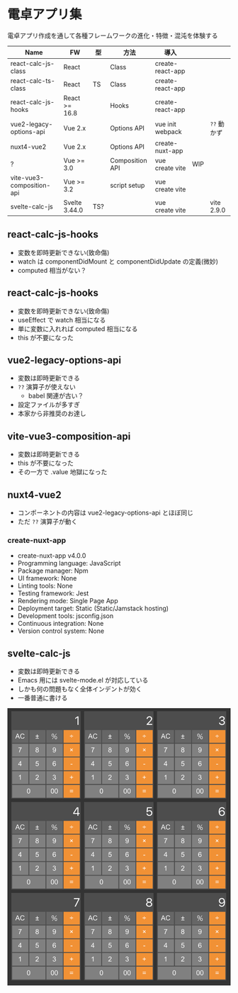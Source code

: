 # 電卓アプリ集

電卓アプリ作成を通して各種フレームワークの進化・特徴・混沌を体験する

| Name                      | FW            | 型  | 方法            | 導入             |     |             |
|---------------------------|---------------|-----|-----------------|------------------|-----|-------------|
| react-calc-js-class       | React         |     | Class           | create-react-app |     |             |
| react-calc-ts-class       | React         | TS  | Class           | create-react-app |     |             |
| react-calc-js-hooks       | React >= 16.8 |     | Hooks           | create-react-app |     |             |
| vue2-legacy-options-api   | Vue 2.x       |     | Options API     | vue init webpack |     | `??` 動かず |
| nuxt4-vue2                | Vue 2.x       |     | Options API     | create-nuxt-app  |     |             |
| ?                         | Vue >= 3.0    |     | Composition API | vue create vite  | WIP |             |
| vite-vue3-composition-api | Vue >= 3.2    |     | script setup    | vue create vite  |     |             |
| svelte-calc-js            | Svelte 3.44.0 | TS? |                 | vue create vite  |     | vite 2.9.0  |

## react-calc-js-hooks

- 変数を即時更新できない(致命傷)
- watch は componentDidMount と componentDidUpdate の定義(微妙)
- computed 相当がない？

## react-calc-js-hooks

- 変数を即時更新できない(致命傷)
- useEffect で watch 相当になる
- 単に変数に入れれば computed 相当になる
- this が不要になった

## vue2-legacy-options-api

- 変数は即時更新できる
- `??` 演算子が使えない
  - babel 関連が古い？
- 設定ファイルが多すぎ
- 本家から非推奨のお達し

## vite-vue3-composition-api

- 変数は即時更新できる
- this が不要になった
- その一方で .value 地獄になった

## nuxt4-vue2

- コンポーネントの内容は vue2-legacy-options-api とほぼ同じ
- ただ `??` 演算子が動く

### create-nuxt-app

- create-nuxt-app v4.0.0
- Programming language: JavaScript
- Package manager: Npm
- UI framework: None
- Linting tools: None
- Testing framework: Jest
- Rendering mode: Single Page App
- Deployment target: Static (Static/Jamstack hosting)
- Development tools: jsconfig.json
- Continuous integration: None
- Version control system: None

## svelte-calc-js

- 変数は即時更新できる
- Emacs 用には svelte-mode.el が対応している
- しかも何の問題もなく全体インデントが効く
- 一番普通に書ける

![](image.png)
